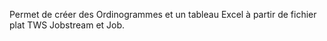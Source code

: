 Permet de créer des Ordinogrammes et un tableau Excel à partir de fichier plat TWS Jobstream et Job.